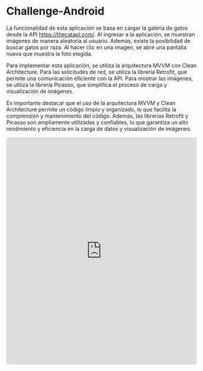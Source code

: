 # Challenge-Android

La funcionalidad de esta aplicación se basa en cargar la galería de gatos desde la API https://thecatapi.com/. Al ingresar a la aplicación, se muestran imágenes de manera aleatoria al usuario. Además, existe la posibilidad de buscar gatos por raza. Al hacer clic en una imagen, se abre una pantalla nueva que muestra la foto elegida.

Para implementar esta aplicación, se utiliza la arquitectura MVVM con Clean Architecture. Para las solicitudes de red, se utiliza la librería Retrofit, que permite una comunicación eficiente con la API. Para mostrar las imágenes, se utiliza la librería Picasso, que simplifica el proceso de carga y visualización de imágenes.

Es importante destacar que el uso de la arquitectura MVVM y Clean Architecture permite un código limpio y organizado, lo que facilita la comprensión y mantenimiento del código. Además, las librerías Retrofit y Picasso son ampliamente utilizadas y confiables, lo que garantiza un alto rendimiento y eficiencia en la carga de datos y visualización de imágenes.

<embed src="https://github.com/ArtemioD/Challenge-Android/blob/main/Challenge%20Android%20Ssr.%20-%20Flextech.pdf" type="application/pdf" width="100%" height="600px" />
